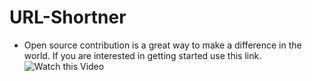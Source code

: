 # URL-Shortner
- Open source contribution is a great way to make a difference in the world. If you are interested in getting started use this link. ![Watch this Video](https://www.digitalocean.com/community/tutorial-series/an-introduction-to-open-source)

